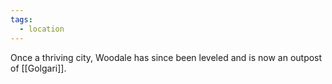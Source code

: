 ```yaml
---
tags:
  - location
---
```

Once a thriving city, Woodale has since been leveled and is now an outpost of [[Golgari]].